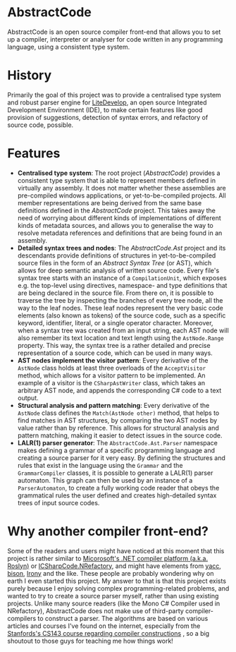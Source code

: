 AbstractCode
==
AbstractCode is an open source compiler front-end that allows you to set up a compiler, interpreter or analyser for code written in any programming language, using a consistent type system.

History
==
Primarily the goal of this project was to provide a centralised type system and robust parser engine for [LiteDevelop](https://github.com/JerreS/LiteDevelop), an open source Integrated Development Environment (IDE), to make certain features like good provision of suggestions, detection of syntax errors, and refactory of source code, possible. 

Features
==
- **Centralised type system**: The root project (_AbstractCode_) provides a consistent type system that is able to represent members defined in virtually any assembly. It does not matter whether these assemblies are pre-compiled windows applications, or yet-to-be-compiled projects. All member representations are being derived from the same base definitions defined in the _AbstractCode_ project. This takes away the need of worrying about different kinds of implementations of different kinds of metadata sources, and allows you to generalise the way to resolve metadata references and definitions that are being found in an assembly.
- **Detailed syntax trees and nodes**: The _AbstractCode.Ast_ project and its descendants provide definitions of structures in yet-to-be-compiled source files in the form of an _Abstract Syntax Tree_ (or AST), which allows for deep semantic analysis of written source code. Every file's syntax tree starts with an instance of a `CompilationUnit`, which exposes e.g. the top-level using directives, namespace- and type definitions that are being declared in the source file. From there on, it is possible to traverse the tree by inspecting the branches of every tree node, all the way to the leaf nodes. These leaf nodes represent the very basic code elements (also known as tokens) of the source code, such as a specific keyword, identifier, literal, or a single operator character. Moreover, when a syntax tree was created from an input string, each AST node will also remember its text location and text length using the `AstNode.Range` property. This way, the syntax tree is a rather detailed and precise representation of a source code, which can be used in many ways.
- **AST nodes implement the visitor pattern**: Every derivative of the `AstNode` class holds at least three overloads of the `AcceptVisitor` method, which allows for a visitor pattern to be implemented. An example of a visitor is the `CSharpAstWriter` class, which takes an arbitrary AST node, and appends the corresponding C# code to a text output.
- **Structural analysis and pattern matching**: Every derivative of the `AstNode` class defines the `Match(AstNode other)` method, that helps to find matches in AST structures, by comparing the two AST nodes by value rather than by reference. This allows for structural analysis and pattern matching, making it easier to detect issues in the source code.
- **LALR(1) parser generator**: The `AbstractCode.Ast.Parser` namespace makes defining a grammar of a specific programming language and creating a source parser for it very easy. By defining the structures and rules that exist in the language using the `Grammar` and the `GrammarCompiler` classes, it is possible to generate a LALR(1) parser automaton. This graph can then be used by an instance of a `ParserAutomaton`, to create a fully working code reader that obeys the grammatical rules the user defined and creates high-detailed syntax trees of input source codes.

Why another compiler front-end?
==
Some of the readers and users might have noticed at this moment that this project is rather similar to [Micorosoft's .NET compiler platform (a.k.a. Roslyn)](https://github.com/dotnet/roslyn) or [ICSharpCode.NRefactory](https://github.com/icsharpcode/NRefactory), and might have elements from [yacc](http://dinosaur.compilertools.net/yacc/), [bison](http://dinosaur.compilertools.net/bison/), [Irony](https://github.com/dotnet/roslyn) and the like. These people are probably wondering why on earth I even started this project. My answer to that is that this project exists purely because I enjoy solving complex programming-related problems, and wanted to try to create a source parser myself, rather than using existing projects. Unlike many source readers (like the Mono C# Compiler used in NRefactory), AbstractCode does not make use of third-party compiler-compilers to construct a parser. The algorithms are based on various articles and courses I've found on the internet, especially from the [Stanfords's CS143 course regarding compiler constructions](http://web.stanford.edu/class/archive/cs/cs143/cs143.1128/) , so a big shoutout to those guys for teaching me how things work!